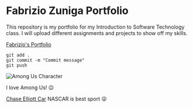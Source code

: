 # Fabrizio Zuniga Portfolio

This repository is my portfolio for my Introduction to Software Technology class. I will upload different assignments and projects to show off my skills.

[Fabrizio's Portfolio](https://github.com/nascarcomputer/ist-portfolio-fabrizio) 

```
git add .
git commit -m "Commit message"
git push
```

![Among Us Character](https://wiki.gbl.gg/images/d/d1/Among-Us-Red-Crewmate.png)

I love Among Us! :wink:

[Chase Elliott Car](https://www.nascar.com/wp-content/uploads/sites/7/2023/12/05/9C24-NAPA0012-1.png)
NASCAR is best sport :stuck_out_tongue_winking_eye:
